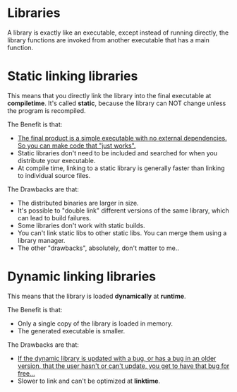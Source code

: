 # Libraries

A library is exactly like an executable, except instead of running directly, the library functions are invoked from another executable that has a main function.

# Static linking libraries

This means that you directly link the library into the final executable at **compiletime**. It's called **static**, because the library can NOT change unless the program is recompiled.

The Benefit is that:

* <span style="text-decoration: underline">The final product is a simple executable with no external dependencies. So you can make code that "just works".</span>
* Static libraries don't need to be included and searched for when you distribute your executable.
* At compile time, linking to a static library is generally faster than linking to individual source files.

The Drawbacks are that:

* The distributed binaries are larger in size.
* It's possible to "double link" different versions of the same library, which can lead to build failures.
* Some libraries don't work with static builds.
* You can't link static libs to other static libs. You can merge them using a library manager.
* The other "drawbacks", absolutely, don't matter to me..

# Dynamic linking libraries

This means that the library is loaded **dynamically** at **runtime**.

The Benefit is that:

* Only a single copy of the library is loaded in memory.
* The generated executable is smaller.

The Drawbacks are that:

* <span style="text-decoration: underline">If the dynamic library is updated with a bug, or has a bug in an older version, that the user hasn't or can't update, you get to have that bug for free...</span>
* Slower to link and can't be optimized at **linktime**.
